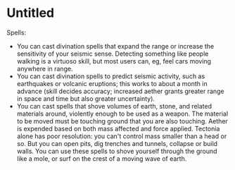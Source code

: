 # Untitled

Spells:

- You can cast divination spells that expand the range or increase the sensitivity of your seismic sense. Detecting something like people walking is a virtuoso skill, but most users can, eg, feel cars moving anywhere in range.
- You can cast divination spells to predict seismic activity, such as earthquakes or volcanic eruptions; this works to about a month in advance (skill decides accuracy; increased aether grants greater range in space and time but also greater uncertainty).
- You can cast spells that shove volumes of earth, stone, and related materials around, violently enough to be used as a weapon. The material to be moved must be touching ground that you are also touching. Aether is expended based on both mass affected and force applied. Tectonia alone has poor resolution: you can't control mass smaller than a head or so. But you can open pits, dig trenches and tunnels, collapse or build walls. You can use these spells to shove yourself through the ground like a mole, or surf on the crest of a moving wave of earth.